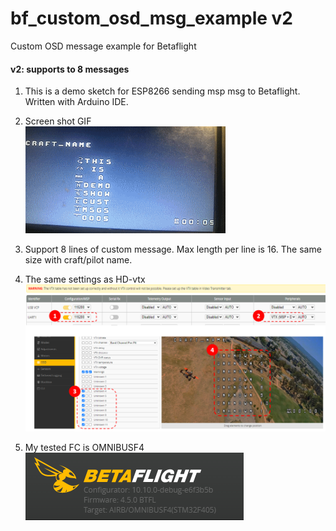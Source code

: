 # bf_custom_osd_msg_example v2
Custom OSD message example for Betaflight
#### v2: supports to 8 messages
1. This is a demo sketch for ESP8266 sending msp msg to Betaflight. Written with Arduino IDE.
2. Screen shot GIF <br>
   ![image](https://github.com/Easy4Racing/bf_custom_osd_msg_example/blob/main/demo_screenshot_v2.gif)

3. Support 8 lines of custom message. Max length per line is 16. The same size with craft/pilot name.
4. The same settings as HD-vtx <br>
   ![image](https://github.com/Easy4Racing/bf_custom_osd_msg_example/blob/main/bf_configurator.png)

5. My tested FC is OMNIBUSF4 <br>
   ![image](https://github.com/Easy4Racing/bf_custom_osd_msg_example/blob/main/test_env_device.png)
